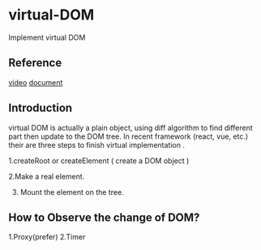 # virtual-DOM
Implement  virtual DOM 
## Reference 
[video](https://www.youtube.com/watch?v=85gJMUEcnkc&list=PLo3rprOUyd4No6uFxJ5DU1J43U2x5EZZK&index=1&t=1403s)
[document](https://medium.com/%E6%89%8B%E5%AF%AB%E7%AD%86%E8%A8%98/build-a-simple-virtual-dom-5cf12ccf379f)
## Introduction 
virtual DOM is actually a plain object, using diff algorithm to find different part then update to the DOM tree.
In recent framework (react, vue, etc.) their are three steps to finish virtual implementation . 

1.createRoot or createElement ( create a DOM object )

2.Make a real element.

3. Mount the element on the tree.

## How to Observe the change of DOM?
1.Proxy(prefer)
2.Timer

